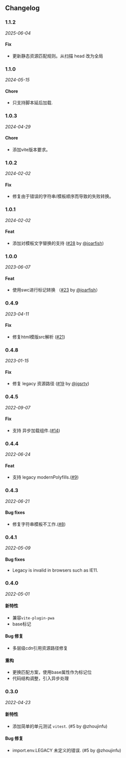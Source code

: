 ## Changelog

### 1.1.2

_2025-06-04_

#### Fix

- 更新静态资源匹配规则。从扫描 head 改为全局

### 1.1.0

_2024-05-15_

#### Chore

- 只支持脚本延后加载.

### 1.0.3

_2024-04-29_

#### Chore

- 添加vite版本要求。
  

### 1.0.2

_2024-02-02_

#### Fix

- 修复由于错误的字符串/模板顺序而导致的失败转换。

### 1.0.1

_2024-02-02_

#### Feat

- 添加对模板文字替换的支持 ([#28](https://github.com/chenxch/vite-plugin-dynamic-base/pull/28) by [@joarfish](https://github.com/joarfish))
  

### 1.0.0

_2023-06-07_

#### Feat

- 使用swc进行标记转换 （[#23](https://github.com/chenxch/vite-plugin-dynamic-base/pull/23) by [@joarfish](https://github.com/joarfish)）

### 0.4.9

_2023-04-11_
#### Fix

- 修复html模版src解析 ([#21](https://github.com/chenxch/vite-plugin-dynamic-base/issues/21))

### 0.4.8

_2023-01-15_
#### Fix

- 修复 legacy 资源路径 ([#19](https://github.com/chenxch/vite-plugin-dynamic-base/issues/19) by [@jgsrty](https://github.com/jgsrty))

### 0.4.5

_2022-09-07_
#### Fix

- 支持 异步加载组件.([#14](https://github.com/chenxch/vite-plugin-dynamic-base/issues/14))

### 0.4.4

_2022-06-24_
#### Feat

- 支持 legacy modernPolyfills.([#9](https://github.com/chenxch/vite-plugin-dynamic-base/issues/9))

### 0.4.3

_2022-06-21_
#### Bug fixes

- 修复字符串模板不工作.([#8](https://github.com/chenxch/vite-plugin-dynamic-base/issues/8))

### 0.4.1

_2022-05-09_
#### Bug fixes

- Legacy is invalid in browsers such as IE11.

### 0.4.0

_2022-05-01_

#### 新特性

- 兼容`vite-plugin-pwa`
- base标记

#### Bug 修复

- 多层级cdn引用资源路径修复

#### 重构

- 更换匹配方案，使用base属性作为标记位
- 代码结构调整，引入异步处理


### 0.3.0

_2022-04-23_

#### 新特性

- 添加简单的单元测试 `vitest`. (#5 by @zhoujinfu)

#### Bug 修复

- import.env.LEGACY 未定义的错误. (#5 by @zhoujinfu)